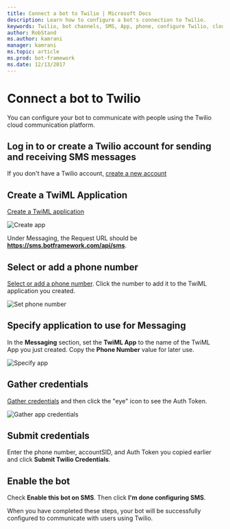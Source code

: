 ```yaml
---
title: Connect a bot to Twilio | Microsoft Docs
description: Learn how to configure a bot's connection to Twilio.
keywords: Twilio, bot channels, SMS, App, phone, configure Twilio, cloud communication, text
author: RobStand
ms.author: kamrani
manager: kamrani
ms.topic: article
ms.prod: bot-framework
ms.date: 12/13/2017
---
```


# Connect a bot to Twilio

You can configure your bot to communicate with people using the Twilio cloud communication platform.

## Log in to or create a Twilio account for sending and receiving SMS messages

If you don't have a Twilio account, <a href="https://www.twilio.com/try-twilio" target="_blank">create a new account</a>

## Create a TwiML Application

<a href="https://www.twilio.com/user/account/messaging/dev-tools/twiml-apps/add" target="_blank">Create a TwiML application</a>

![Create app](~/media/channels/twi-StepTwiml.png)

 Under Messaging, the Request URL should be **https://sms.botframework.com/api/sms**.

## Select or add a phone number

<a href="https://www.twilio.com/user/account/phone-numbers/incoming" target="_blank">Select or add a phone number</a>. Click  the number to add it to the TwiML application you created.

![Set phone number](~/media/channels/twi-StepPhone.png)

## Specify application to use for Messaging
In the **Messaging** section, set the **TwiML App** to the name of the TwiML App you just created.
Copy the **Phone Number** value for later use.

![Specify app](~/media/channels/twi-StepPhone2.png)

## Gather credentials

<a href="https://www.twilio.com/user/account/settings" target="_blank">Gather credentials</a> and then click the "eye" icon to see the Auth Token.

![Gather app credentials](~/media/channels/twi-StepAuth.png)

## Submit credentials

Enter the phone number, accountSID, and Auth Token you copied earlier and click **Submit Twilio Credentials**.

## Enable the bot
Check **Enable this bot on SMS**. Then click **I'm done configuring SMS**.

When you have completed these steps, your bot will be successfully configured to communicate with users using Twilio.

